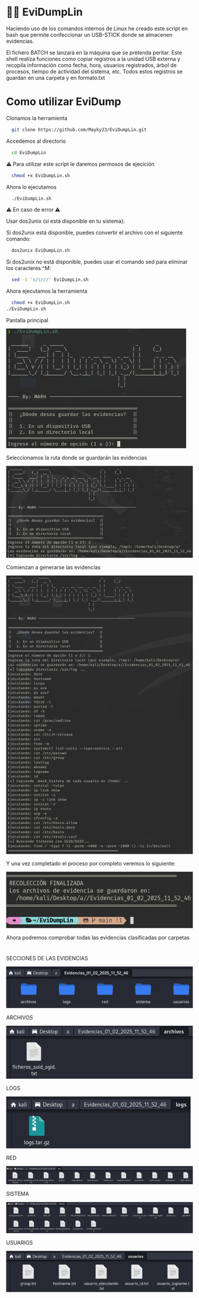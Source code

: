 # 🔎💾 EviDumpLin

Haciendo uso de los comandos internos de Linux he creado este script en bash que permite confeccionar un USB-STICK donde se almacenen evidencias.

El fichero BATCH se lanzará en la máquina que se pretenda peritar. Este shell realiza funciones como copiar registros a la unidad USB externa y recopila información como fecha, hora, usuarios registrados, árbol de procesos, tiempo de actividad del sistema, etc. Todos estos registros se guardan en una carpeta y en formato.txt



# Como utilizar EviDump 

Clonamos la herramienta
```bash
  git clone https://github.com/Mayky23/EviDumpLin.git
```

Accedemos al directorio
```bash
  cd EviDumpLin
```

⚠️ Para utilizar este script le daremos permosos de ejecición

```bash
  chmod +x EviDumpLin.sh
```
Ahora lo ejecutamos 

```bash
  ./EviDumpLin.sh
```

⚠️ En caso de error ⚠️

Usar dos2unix (si está disponible en tu sistema):

Si dos2unix está disponible, puedes convertir el archivo con el siguiente comando:
```bash
  dos2unix EviDumpLin.sh
```
Si dos2unix no está disponible, puedes usar el comando sed para eliminar los caracteres ^M:
```bash
  sed -i 's/\r//' EviDumpLin.sh
```
Ahora ejecutamos la herramienta
```bash
  chmod +x EviDumpLin.sh
./EviDumpLin.sh
```

Pantalla principal

![Pantalla principal de la herramienta](img/img1.png)

Seleccionamos la ruta donde se guardarán las evidencias

![Ruta de guardado](img/img2.png)

Comienzan a generarse las evidencias

![Generacion de evidencias](img/img3.png)

Y una vez completado el proceso por completo veremos lo siguiente: 
 
![Finalización del proceso](img/img4.png)

Ahora podremos comprobar todas las evidencias clasificadas por carpetas 
#
SECCIONES DE LAS EVIDENCIAS

![Evidencias](img/img5.png)

ARCHIVOS

![Evidencias](img/img6.png)

LOGS

![Evidencias](img/img7.png)

RED

![Evidencias](img/img8.png)

SISTEMA

![Evidencias](img/img9.png)

USUARIOS

![Evidencias](img/img10.png)
